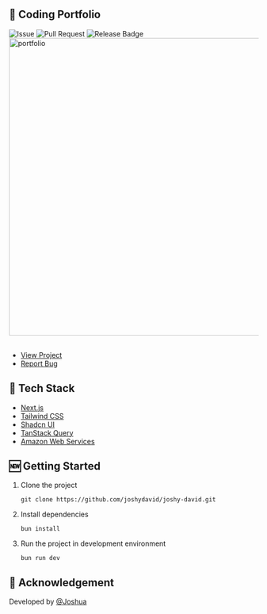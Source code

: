 ## 🚀 Coding Portfolio

![Issue](https://img.shields.io/github/issues/joshydavid/joshy-david)
![Pull Request](https://img.shields.io/github/issues-pr/joshydavid/joshy-david)
![Release Badge](https://img.shields.io/github/v/release/joshydavid/joshy-david)
<img src="https://github.com/joshydavid/joshy-david/assets/54788382/d62d2a96-b32f-4148-908b-7019a409d679" alt="portfolio" width="600" />
<br />
<br />

- [View Project](https://joshydavid.com)
- [Report Bug](https://github.com/joshydavid/joshy-david/issues/new/choose)

## 🚧 Tech Stack

- [Next.js](https://nextjs.org)
- [Tailwind CSS](https://tailwindcss.com)
- [Shadcn UI](https://ui.shadcn.com)
- [TanStack Query](https://tanstack.com/query)
- [Amazon Web Services](https://aws.amazon.com/s3)

## 🆕 Getting Started

1. Clone the project

   ```
   git clone https://github.com/joshydavid/joshy-david.git
   ```

2. Install dependencies

   ```
   bun install
   ```

3. Run the project in development environment

   ```
   bun run dev
   ```

## 🚀 Acknowledgement

Developed by [@Joshua](https://www.linkedin.com/in/joshydavid/)
